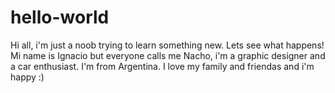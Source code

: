 # hello-world
Hi all, i'm just a noob trying to learn something new. Lets see what happens!
Mi name is Ignacio but everyone calls me Nacho, i'm a graphic designer and a car enthusiast. I'm from Argentina. I love my family and friendas and i'm happy :)
